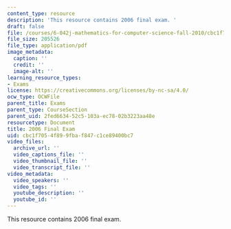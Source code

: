 ```yaml
---
content_type: resource
description: 'This resource contains 2006 final exam. '
draft: false
file: /courses/6-042j-mathematics-for-computer-science-fall-2010/cbc1f7054f899fbaf847c1ce89400bc7_MIT6_042JF10_final_2006.pdf
file_size: 205526
file_type: application/pdf
image_metadata:
  caption: ''
  credit: ''
  image-alt: ''
learning_resource_types:
- Exams
license: https://creativecommons.org/licenses/by-nc-sa/4.0/
ocw_type: OCWFile
parent_title: Exams
parent_type: CourseSection
parent_uid: 2fed6634-52c5-103a-ec78-02b3223aa48e
resourcetype: Document
title: 2006 Final Exam
uid: cbc1f705-4f89-9fba-f847-c1ce89400bc7
video_files:
  archive_url: ''
  video_captions_file: ''
  video_thumbnail_file: ''
  video_transcript_file: ''
video_metadata:
  video_speakers: ''
  video_tags: ''
  youtube_description: ''
  youtube_id: ''
---
```

This resource contains 2006 final exam.